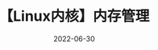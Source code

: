 ---
title: '【Linux内核】内存管理'
categories: [【Linux内核】内存管理]
tags: [linux_kernel， 内存管理]
date: 2022-06-30
---
